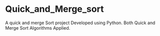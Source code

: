 # Quick_and_Merge_sort
A quick and merge Sort project Developed using Python. Both Quick and Merge Sort Algorithms Applied.
